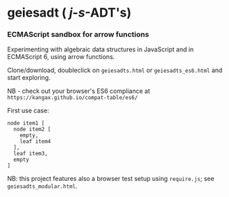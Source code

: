 # geiesadt ( _j_-_s_-ADT's)

### ECMAScript sandbox for arrow functions

Experimenting with algebraic data structures in JavaScript and in ECMAScript 6, using arrow functions.

Clone/download, doubleclick on `geiesadts.html` or `geiesadts_es6.html` and start exploring.

NB - check out your browser's ES6 compliance at `https://kangax.github.io/compat-table/es6/`

First use case: 
```
node item1 [
  node item2 [
    empty,
    leaf item4
  ],
  leaf item3,
  empty
] 
```

NB: this project features also a browser test setup using `require.js`; see `geiesadts_modular.html`.
